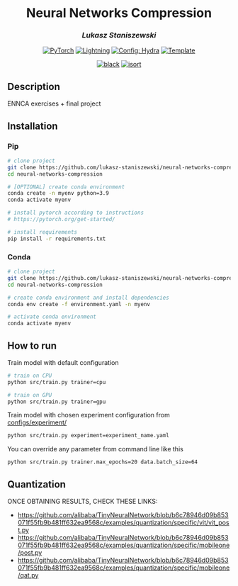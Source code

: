 <div align="center">

# Neural Networks Compression

### *Lukasz Staniszewski*

[![PyTorch](https://img.shields.io/badge/PyTorch-ee4c2c?logo=pytorch&logoColor=white)](https://pytorch.org/get-started/locally/)
[![Lightning](https://img.shields.io/badge/-Lightning-792ee5?logo=pytorchlightning&logoColor=white)](https://pytorchlightning.ai/)
[![Config: Hydra](https://img.shields.io/badge/Config-Hydra-89b8cd)](https://hydra.cc/)
[![Template](https://img.shields.io/badge/-Lightning--Hydra--Template-017F2F?style=flat&logo=github&labelColor=gray)](https://github.com/ashleve/lightning-hydra-template)

[![black](https://img.shields.io/badge/Code%20Style-Black-black.svg?labelColor=gray)](https://black.readthedocs.io/en/stable/)
[![isort](https://img.shields.io/badge/%20imports-isort-%231674b1?style=flat&labelColor=ef8336)](https://pycqa.github.io/isort/)

</div>

## Description

ENNCA exercises + final project

## Installation

### Pip

```bash
# clone project
git clone https://github.com/lukasz-staniszewski/neural-networks-compression
cd neural-networks-compression

# [OPTIONAL] create conda environment
conda create -n myenv python=3.9
conda activate myenv

# install pytorch according to instructions
# https://pytorch.org/get-started/

# install requirements
pip install -r requirements.txt
```

### Conda

```bash
# clone project
git clone https://github.com/lukasz-staniszewski/neural-networks-compression
cd neural-networks-compression

# create conda environment and install dependencies
conda env create -f environment.yaml -n myenv

# activate conda environment
conda activate myenv
```

## How to run

Train model with default configuration

```bash
# train on CPU
python src/train.py trainer=cpu

# train on GPU
python src/train.py trainer=gpu
```

Train model with chosen experiment configuration from [configs/experiment/](configs/experiment/)

```bash
python src/train.py experiment=experiment_name.yaml
```

You can override any parameter from command line like this

```bash
python src/train.py trainer.max_epochs=20 data.batch_size=64
```

## Quantization

ONCE OBTAINING RESULTS, CHECK THESE LINKS:

- <https://github.com/alibaba/TinyNeuralNetwork/blob/b6c78946d09b853071f55fb9b481ff632ea9568c/examples/quantization/specific/vit/vit_post.py>
- <https://github.com/alibaba/TinyNeuralNetwork/blob/b6c78946d09b853071f55fb9b481ff632ea9568c/examples/quantization/specific/mobileone/post.py>
- <https://github.com/alibaba/TinyNeuralNetwork/blob/b6c78946d09b853071f55fb9b481ff632ea9568c/examples/quantization/specific/mobileone/qat.py>
